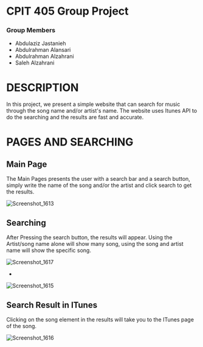 # CPIT 405 Group Project

### Group Members
- Abdulaziz  Jastanieh
- Abdulrahman Alansari
- Abdulrahman Alzahrani
- Saleh Alzahrani

# DESCRIPTION

In this project, we present a simple website that can search for music through the song name and/or artist's name.
The website uses Itunes API to do the searching and the results are fast and accurate.

# PAGES AND SEARCHING

## Main Page
The Main Pages presents the user with a search bar and a search button, simply write the name of the song and/or the artist and click search to get the results.

![Screenshot_1613](https://github.com/user-attachments/assets/76a9ab53-3117-461f-8592-dc0ada341e1f)

## Searching
After Pressing the search button, the results will appear. Using the Artist/song name alone will show many song, using the song and artist name will show the specific song.

![Screenshot_1617](https://github.com/user-attachments/assets/77e9ad5c-4cee-4118-9be2-d1a3e7031683)

-

![Screenshot_1615](https://github.com/user-attachments/assets/710d65d3-a22a-486d-b2be-258de89a0a66)

## Search Result in ITunes
Clicking on the song element in the results will take you to the ITunes page of the song.

![Screenshot_1616](https://github.com/user-attachments/assets/b0a4dfb0-3101-4080-9fc0-a0269ca03eaa)
